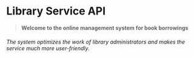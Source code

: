 # Library Service API
> **Welcome to the online management system for book borrowings** 

###### The system optimizes the work of library administrators and makes the service much more user-friendly.

